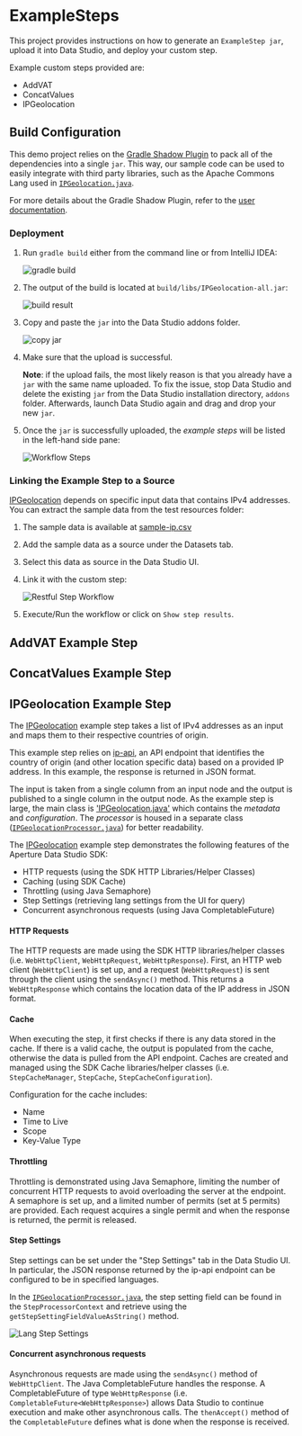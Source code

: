 # ExampleSteps

This project provides instructions on how to generate an `ExampleStep jar`, upload it into Data Studio, and deploy your custom step. 

Example custom steps provided are: 
- AddVAT
- ConcatValues
- IPGeolocation

## Build Configuration

This demo project relies on the [Gradle Shadow Plugin](https://github.com/johnrengelman/shadow) to pack all of the dependencies 
into a single `jar`. This way, our sample code can be used to easily integrate with third party libraries, such as the Apache Commons Lang used in [`IPGeolocation.java`](IPGeolocation/src/main/java/com/experian/aperture/datastudio/sdk/step/examples/IPGeolocation.java).

For more details about the Gradle Shadow Plugin, refer to the [user documentation](https://imperceptiblethoughts.com/shadow/).

### Deployment

1. Run `gradle build` either from the command line or from IntelliJ IDEA:

    ![gradle build](readme-images/gradle-build.png)
   
2. The output of the build is located at `build/libs/IPGeolocation-all.jar`:

    ![build result](readme-images/build-result.png)
   
3. Copy and paste the `jar` into the Data Studio addons folder. 

    ![copy jar](readme-images/copy-jar.png)
   
4. Make sure that the upload is successful.

    **Note**: if the upload fails, the most likely reason is that you already have a `jar` with the same name uploaded. To fix the issue, stop Data Studio and delete the existing `jar` from the Data Studio installation directory, `addons` folder. Afterwards, launch Data Studio again and drag and drop your new `jar`. 
   
5. Once the `jar` is successfully uploaded, the _example steps_ will be listed in the left-hand side pane:

    ![Workflow Steps](readme-images/workflow-steps-pane.png)

### Linking the Example Step to a Source

[IPGeolocation](IPGeolocation/src/main/java/com/experian/aperture/datastudio/sdk/step/examples/IPGeolocation.java) depends on specific input data that contains IPv4 addresses. You can extract the sample data from the test resources folder:

1. The sample data is available at [sample-ip.csv](IPGeolocation/src/test/resources/sample-ip.csv)
2. Add the sample data as a source under the Datasets tab. 
3. Select this data as source in the Data Studio UI.
4. Link it with the custom step:

    ![Restful Step Workflow](readme-images/restful-step-workflow.png)
5. Execute/Run the workflow or click on `Show step results`.

## AddVAT Example Step

## ConcatValues Example Step

## IPGeolocation Example Step

The [IPGeolocation](IPGeolocation/src/main/java/com/experian/aperture/datastudio/sdk/step/examples/IPGeolocation.java) example step takes a list of IPv4 addresses as an input and maps them to their respective countries of origin. 

This example step relies on [ip-api](https://ip-api.com/docs), an API endpoint that identifies the country of origin (and other location specific data) based on a provided IP address. In this example, the response is returned in JSON format. 

The input is taken from a single column from an input node and the output is published to a single column in the output node. As the example step is large, the main class is ['IPGeolocation.java'](IPGeolocation/src/main/java/com/experian/aperture/datastudio/sdk/step/examples/IPGeolocation.java) which contains the *metadata* and *configuration*. The *processor* is housed in a separate class ([`IPGeolocationProcessor.java`](IPGeolocation/src/main/java/com/experian/aperture/datastudio/sdk/step/examples/IPGeolocationProcessor.java)) for better readability. 

The [IPGeolocation](IPGeolocation/src/main/java/com/experian/aperture/datastudio/sdk/step/examples/IPGeolocation.java) example step demonstrates the following features of the Aperture Data Studio SDK: 
- HTTP requests (using the SDK HTTP Libraries/Helper Classes)
- Caching (using SDK Cache)
- Throttling (using Java Semaphore)
- Step Settings (retrieving lang settings from the UI for query)
- Concurrent asynchronous requests (using Java CompletableFuture)

#### HTTP Requests
The HTTP requests are made using the SDK HTTP libraries/helper classes (i.e. `WebHttpClient`, `WebHttpRequest`, `WebHttpResponse`). First, an HTTP web client (`WebHttpClient`) is set up, and a request (`WebHttpRequest`) is sent through the client using the `sendAsync()` method. This returns a `WebHttpResponse` which contains the location data of the IP address in JSON format. 

#### Cache
When executing the step, it first checks if there is any data stored in the cache. If there is a valid cache, the output is populated from the cache, otherwise the data is pulled from the API endpoint. Caches are created and managed using the SDK Cache libraries/helper classes (i.e. `StepCacheManager`, `StepCache`, `StepCacheConfiguration`).

Configuration for the cache includes: 
- Name
- Time to Live
- Scope
- Key-Value Type

#### Throttling 
Throttling is demonstrated using Java Semaphore, limiting the number of concurrent HTTP requests to avoid overloading the server at the endpoint. A semaphore is set up, and a limited number of permits (set at 5 permits) are provided. Each request acquires a single permit and when the response is returned, the permit is released. 

#### Step Settings
Step settings can be set under the "Step Settings" tab in the Data Studio UI. In particular, the JSON response returned by the ip-api endpoint can be configured to be in specified languages. 

In the [`IPGeolocationProcessor.java`](IPGeolocation/src/main/java/com/experian/aperture/datastudio/sdk/step/examples/IPGeolocationProcessor.java), the step setting field can be found in the `StepProcessorContext` and retrieve using the `getStepSettingFieldValueAsString()` method. 

   ![Lang Step Settings](readme-images/lang-step-settings.png)

#### Concurrent asynchronous requests
Asynchronous requests are made using the `sendAsync()` method of `WebHttpClient`. The Java CompletableFuture handles the response. A CompletableFuture of type `WebHttpResponse` (i.e. `CompletableFuture<WebHttpResponse>`) allows Data Studio to continue execution and make other asynchronous calls. The `thenAccept()` method of the `CompletableFuture` defines what is done when the response is received. 